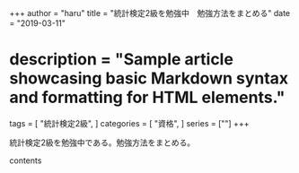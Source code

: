 +++
author = "haru"
title = "統計検定2級を勉強中　勉強方法をまとめる"
date = "2019-03-11"
# description = "Sample article showcasing basic Markdown syntax and formatting for HTML elements."
tags = [
	"統計検定2級",
]
categories = [
	"資格",
]
series = [""]
+++

統計検定2級を勉強中である。勉強方法をまとめる。


<!--more-->

contents
